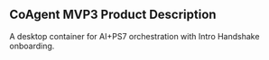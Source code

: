 ## CoAgent MVP3 Product Description
A desktop container for AI+PS7 orchestration with Intro Handshake onboarding.
